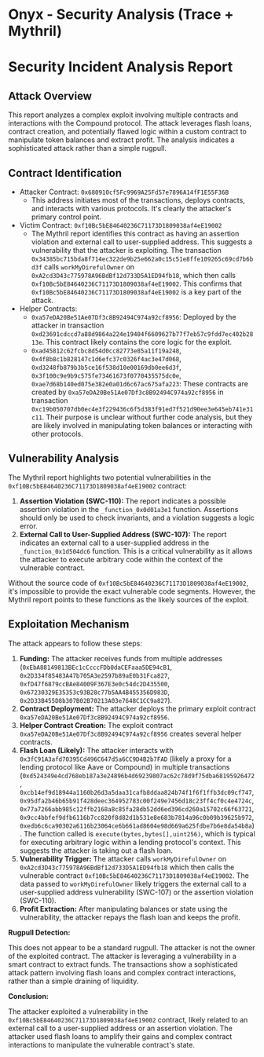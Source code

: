 # Onyx - Security Analysis (Trace + Mythril)

# Security Incident Analysis Report

## Attack Overview
This report analyzes a complex exploit involving multiple contracts and interactions with the Compound protocol. The attack leverages flash loans, contract creation, and potentially flawed logic within a custom contract to manipulate token balances and extract profit. The analysis indicates a sophisticated attack rather than a simple rugpull.

## Contract Identification
- Attacker Contract: `0x680910cf5Fc9969A25Fd57e7896A14fF1E55F36B`
    - This address initiates most of the transactions, deploys contracts, and interacts with various protocols. It's clearly the attacker's primary control point.
- Victim Contract: `0xf10Bc5bE84640236C71173D1809038af4eE19002`
    - The Mythril report identifies this contract as having an assertion violation and external call to user-supplied address. This suggests a vulnerability that the attacker is exploiting. The transaction `0x34385bc715bda8f714ec322de9b25e662a0c15c51e8ffe109265c69cd7b6bd3f` calls `workMyDirefulOwner` on `0xA2cd3D43c775978A96BdBf12d733D5A1ED94fb18`, which then calls `0xf10Bc5bE84640236C71173D1809038af4eE19002`. This confirms that `0xf10Bc5bE84640236C71173D1809038af4eE19002` is a key part of the attack.
- Helper Contracts:
    - `0xa57eDA20Be51Ae07Df3c8B92494C974a92cf8956`: Deployed by the attacker in transaction `0xd23691cdccd7a88d9864a224e19404f6609627b77f7eb57c9fdd7ec402b2813e`. This contract likely contains the core logic for the exploit.
    - `0xad45812c62fcbc8d54d0cc82773e85a11f19a248`, `0x4f8b8c1b828147c1d6efc37c0326f4ac3e47d068`, `0xd3248fb879b3b5ce16f538d10e00169db0ee6d3f`, `0x3f100c9e9b9c575fe73461673f0770435575dc0e`, `0xae7d68b140ed075e382e0a01d6c67ac675afa223`: These contracts are created by `0xa57eDA20Be51Ae07Df3c8B92494C974a92cf8956` in transaction `0xc19b050707db0ec4e3f229436c6f5d383f91ed7f521d90ee3e645eb741e31c11`. Their purpose is unclear without further code analysis, but they are likely involved in manipulating token balances or interacting with other protocols.

## Vulnerability Analysis
The Mythril report highlights two potential vulnerabilities in the `0xf10Bc5bE84640236C71173D1809038af4eE19002` contract:

1.  **Assertion Violation (SWC-110):** The report indicates a possible assertion violation in the `_function_0x0d01a3e1` function. Assertions should only be used to check invariants, and a violation suggests a logic error.
2.  **External Call to User-Supplied Address (SWC-107):** The report indicates an external call to a user-supplied address in the `_function_0x1d504dc6` function. This is a critical vulnerability as it allows the attacker to execute arbitrary code within the context of the vulnerable contract.

Without the source code of `0xf10Bc5bE84640236C71173D1809038af4eE19002`, it's impossible to provide the exact vulnerable code segments. However, the Mythril report points to these functions as the likely sources of the exploit.

## Exploitation Mechanism
The attack appears to follow these steps:

1.  **Funding:** The attacker receives funds from multiple addresses (`0xEbA88149813BEc1cCcccFDb0daCEFaaa5DE94cB1`, `0x2D334f85483A47b705A3e2597b89aE0b31Fca827`, `0xfD47f6879ccBAe84009F367E3e0c54dc2D435500`, `0x67230329E35353c93B28c77b5AA4B455356D983D`, `0x2D33B455D8b307B02B70213A03e7648C1CC9a827`).
2.  **Contract Deployment:** The attacker deploys the primary exploit contract `0xa57eDA20Be51Ae07Df3c8B92494C974a92cf8956`.
3.  **Helper Contract Creation:** The exploit contract `0xa57eDA20Be51Ae07Df3c8B92494C974a92cf8956` creates several helper contracts.
4.  **Flash Loan (Likely):** The attacker interacts with `0x3fC91A3afd70395Cd496C647d5a6CC9D4B2b7FAD` (likely a proxy for a lending protocol like Aave or Compound) in multiple transactions (`0xd524349e4cd768eb187a3e24896b4d69239807ac62c78d9f75dba68195926472`, `0xcb14ef9d18944a1160b26d3a5daa31cafb8ddaa824b74f1f6f1ffb3dc09cf747`, `0x95dfa2b46b65b91f428deec364952783c00f249e7456d18c23ff4cf0c4e4724c`, `0x77a7266abb985c12ffb2168a8c85fa28db52dd6ed396cd260a15702c66f63721`, `0x9cc4bbfef9dfb6116b7cc820f8d82d1b531e8e683b7814a96c0b09b39625b972`, `0xedb6c6ca90302a6116b23064ce6b661ad8604e98d669a625fdbe7b6e8da54b8a`). The function called is `execute(bytes,bytes[],uint256)`, which is typical for executing arbitrary logic within a lending protocol's context. This suggests the attacker is taking out a flash loan.
5.  **Vulnerability Trigger:** The attacker calls `workMyDirefulOwner` on `0xA2cd3D43c775978A96BdBf12d733D5A1ED94fb18` which then calls the vulnerable contract `0xf10Bc5bE84640236C71173D1809038af4eE19002`. The data passed to `workMyDirefulOwner` likely triggers the external call to a user-supplied address vulnerability (SWC-107) or the assertion violation (SWC-110).
6.  **Profit Extraction:** After manipulating balances or state using the vulnerability, the attacker repays the flash loan and keeps the profit.

**Rugpull Detection:**

This does not appear to be a standard rugpull. The attacker is not the owner of the exploited contract. The attacker is leveraging a vulnerability in a smart contract to extract funds. The transactions show a sophisticated attack pattern involving flash loans and complex contract interactions, rather than a simple draining of liquidity.

**Conclusion:**

The attacker exploited a vulnerability in the `0xf10Bc5bE84640236C71173D1809038af4eE19002` contract, likely related to an external call to a user-supplied address or an assertion violation. The attacker used flash loans to amplify their gains and complex contract interactions to manipulate the vulnerable contract's state.
